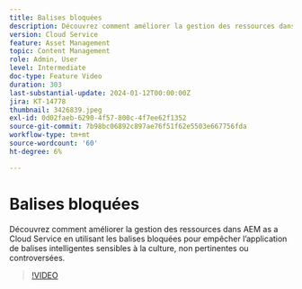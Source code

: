```yaml
---
title: Balises bloquées
description: Découvrez comment améliorer la gestion des ressources dans AEM as a Cloud Service en utilisant les balises bloquées pour empêcher l’application de balises intelligentes sensibles à la culture, non pertinentes ou controversées.
version: Cloud Service
feature: Asset Management
topic: Content Management
role: Admin, User
level: Intermediate
doc-type: Feature Video
duration: 303
last-substantial-update: 2024-01-12T00:00:00Z
jira: KT-14778
thumbnail: 3426839.jpeg
exl-id: 0d02faeb-6290-4f57-800c-4f7ee62f1352
source-git-commit: 7b98bc06892c897ae76f51f62e5503e667756fda
workflow-type: tm+mt
source-wordcount: '60'
ht-degree: 6%

---
```


# Balises bloquées

Découvrez comment améliorer la gestion des ressources dans AEM as a Cloud Service en utilisant les balises bloquées pour empêcher l’application de balises intelligentes sensibles à la culture, non pertinentes ou controversées.

>[!VIDEO](https://video.tv.adobe.com/v/3426839/?learn=on)
